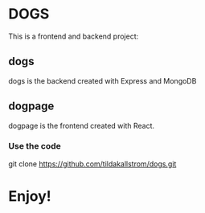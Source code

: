 # DOGS
This is a frontend and backend project:
## dogs
dogs is the backend created with Express and MongoDB
## dogpage
dogpage is the frontend created with React.
### Use the code
git clone https://github.com/tildakallstrom/dogs.git
# Enjoy!